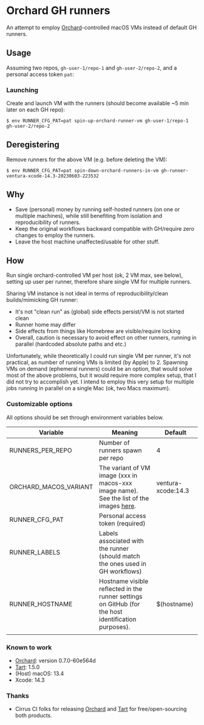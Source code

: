 # Orchard GH runners

An attempt to employ [Orchard](https://github.com/cirruslabs/orchard)-controlled macOS VMs instead of default GH runners.

## Usage

Assuming  two repos, `gh-user-1/repo-1` and `gh-user-2/repo-2`, and a personal access token `pat`:

### Launching

Create and launch VM with the runners (should become available ~5 min later on each GH repo):

```shell
$ env RUNNER_CFG_PAT=pat spin-up-orchard-runner-vm gh-user-1/repo-1 gh-user-2/repo-2
```

## Deregistering

Remove runners for the above VM (e.g. before deleting the VM):

```shell
$ env RUNNER_CFG_PAT=pat spin-down-orchard-runners-in-vm gh-runner-ventura-xcode-14.3-20230603-223532
```

## Why

-   Save (personal) money by running self-hosted runners (on one or multiple machines), while still benefiting from isolation and reproducibility of runners.
-   Keep the original workflows backward compatible with GH/require zero changes to employ the runners.
-   Leave the host machine unaffected/usable for other stuff.

## How

Run single orchard-controlled VM per host (ok, 2 VM max, see below), setting up user per runner, therefore share single VM for multiple runners.

Sharing VM instance is not ideal in terms of reproducibility/clean builds/mimicking GH runner:

-   It's not "clean run" as (global) side effects persist/VM is not started clean
-   Runner home may differ
-   Side effects from things like Homebrew are visible/require locking
-   Overall, caution is necessary to avoid effect on other runners, running in parallel (hardcoded absolute paths and etc.)

Unfortunately, while theoretically I could run single VM per runner, it's not practical, as number of running VMs is limited (by Apple) to 2. Spawning VMs on demand (ephemeral runners) could be an option, that would solve most of the above problems, but it would require more complex setup, that I did not try to accomplish yet. I intend to employ this very setup for multiple jobs running in parallel on a single Mac (ok, two Macs maximum).

### Customizable options

All options should be set through environment variables below.

| Variable              | Meaning                                                      | Default            |
| --------------------- | ------------------------------------------------------------ | ------------------ |
| RUNNERS_PER_REPO      | Number of runners spawn per repo                             | 4                  |
| ORCHARD_MACOS_VARIANT | The variant of VM image (xxx in macos-xxx image name). See the list of the images [here](https://github.com/cirruslabs/macos-image-templates). | ventura-xcode:14.3 |
| RUNNER_CFG_PAT        | Personal access token (required)                             |                    |
| RUNNER_LABELS         | Labels associated with the runner (should match the ones used in GH workflows) |                    |
| RUNNER_HOSTNAME       | Hostname visible reflected in the runner settings on GitHub (for the host identification purposes). | $(hostname)        |
|                       |                                                              |                    |

### Known to work

-   [Orchard](https://github.com/cirruslabs/orchard): version 0.7.0-60e564d
-   [Tart](https://tart.run): 1.5.0
-   (Host) macOS: 13.4
-   Xcode: 14.3

### Thanks

-   Cirrus CI folks for releasing [Orchard](https://github.com/cirruslabs/orchard) and [Tart](https://tart.run) for free/open-sourcing both products.


